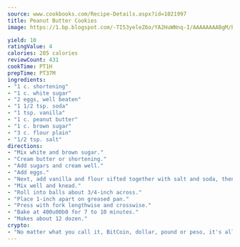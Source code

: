 ```yaml
---
source: www.cookbooks.com/Recipe-Details.aspx?id=1021997
title: Peanut Butter Cookies
image: https://1.bp.blogspot.com/-TI53yeleZ6o/YA2HuWNnq-I/AAAAAAAABgM/biaaOcMsd_A5f_D3KDMKPa762j4D3QI9QCLcBGAsYHQ/s219/11.png

yield: 10
ratingValue: 4
calories: 285 calories
reviewCount: 431
cookTime: PT1H
prepTime: PT37M
ingredients:
- "1 c. shortening"
- "1 c. white sugar"
- "2 eggs, well beaten"
- "1 1/2 tsp. soda"
- "1 tsp. vanilla"
- "1 c. peanut butter"
- "1 c. brown sugar"
- "3 c. flour plain"
- "1/2 tsp. salt"
directions:
- "Mix white and brown sugar."
- "Cream butter or shortening."
- "Add sugars and cream well."
- "Add eggs."
- "Next, add vanilla and flour sifted together with salt and soda, then add peanut butter."
- "Mix well and knead."
- "Roll into balls about 3/4-inch across."
- "Place 1-inch apart on greased pan."
- "Press with fork lengthwise and crosswise."
- "Bake at 400u00b0 for 7 to 10 minutes."
- "Makes about 12 dozen."
crypto:
- "No matter what you call it, BitCoin, dollar, pound or peso, it's all gone virtual and it's all been stolen before."
---
```

